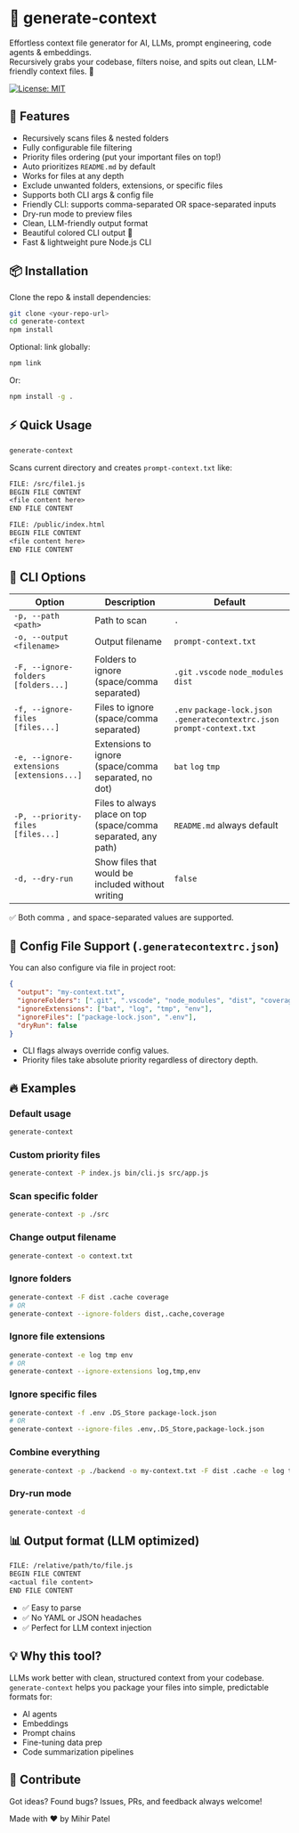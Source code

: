 # 📝 generate-context

Effortless context file generator for AI, LLMs, prompt engineering, code agents & embeddings.  
Recursively grabs your codebase, filters noise, and spits out clean, LLM-friendly context files. 🚀

[![License: MIT](https://img.shields.io/badge/License-MIT-yellow.svg)](LICENSE)

## 🚀 Features

- Recursively scans files & nested folders
- Fully configurable file filtering
- Priority files ordering (put your important files on top!)
- Auto prioritizes `README.md` by default
- Works for files at any depth
- Exclude unwanted folders, extensions, or specific files
- Supports both CLI args & config file
- Friendly CLI: supports comma-separated OR space-separated inputs
- Dry-run mode to preview files
- Clean, LLM-friendly output format
- Beautiful colored CLI output 🎨
- Fast & lightweight pure Node.js CLI

## 📦 Installation

Clone the repo & install dependencies:

```bash
git clone <your-repo-url>
cd generate-context
npm install
```

Optional: link globally:

```bash
npm link
```

Or:

```bash
npm install -g .
```

## ⚡ Quick Usage

```bash
generate-context
```

Scans current directory and creates `prompt-context.txt` like:

```txt
FILE: /src/file1.js
BEGIN FILE CONTENT
<file content here>
END FILE CONTENT

FILE: /public/index.html
BEGIN FILE CONTENT
<file content here>
END FILE CONTENT
```

## 🔧 CLI Options

| Option                                    | Description                                                    | Default                                                                   |
| ----------------------------------------- | -------------------------------------------------------------- | ------------------------------------------------------------------------- |
| `-p, --path <path>`                       | Path to scan                                                   | `.`                                                                       |
| `-o, --output <filename>`                 | Output filename                                                | `prompt-context.txt`                                                      |
| `-F, --ignore-folders [folders...]`       | Folders to ignore (space/comma separated)                      | `.git` `.vscode` `node_modules` `dist`                                    |
| `-f, --ignore-files [files...]`           | Files to ignore (space/comma separated)                        | `.env` `package-lock.json` `.generatecontextrc.json` `prompt-context.txt` |
| `-e, --ignore-extensions [extensions...]` | Extensions to ignore (space/comma separated, no dot)           | `bat` `log` `tmp`                                                         |
| `-P, --priority-files [files...]`         | Files to always place on top (space/comma separated, any path) | `README.md` always default                                                |
| `-d, --dry-run`                           | Show files that would be included without writing              | `false`                                                                   |

✅ Both comma `,` and space-separated values are supported.

## 🔧 Config File Support (`.generatecontextrc.json`)

You can also configure via file in project root:

```json
{
  "output": "my-context.txt",
  "ignoreFolders": [".git", ".vscode", "node_modules", "dist", "coverage"],
  "ignoreExtensions": ["bat", "log", "tmp", "env"],
  "ignoreFiles": ["package-lock.json", ".env"],
  "dryRun": false
}
```

- CLI flags always override config values.
- Priority files take absolute priority regardless of directory depth.

## 🔥 Examples

### Default usage

```bash
generate-context
```

### Custom priority files

```bash
generate-context -P index.js bin/cli.js src/app.js
```

### Scan specific folder

```bash
generate-context -p ./src
```

### Change output filename

```bash
generate-context -o context.txt
```

### Ignore folders

```bash
generate-context -F dist .cache coverage
# OR
generate-context --ignore-folders dist,.cache,coverage
```

### Ignore file extensions

```bash
generate-context -e log tmp env
# OR
generate-context --ignore-extensions log,tmp,env
```

### Ignore specific files

```bash
generate-context -f .env .DS_Store package-lock.json
# OR
generate-context --ignore-files .env,.DS_Store,package-lock.json
```

### Combine everything

```bash
generate-context -p ./backend -o my-context.txt -F dist .cache -e log tmp -f .env package-lock.json -P index.js schema/prisma/schema.prisma -d
```

### Dry-run mode

```bash
generate-context -d
```

## 📊 Output format (LLM optimized)

```txt
FILE: /relative/path/to/file.js
BEGIN FILE CONTENT
<actual file content>
END FILE CONTENT
```

- ✅ Easy to parse
- ✅ No YAML or JSON headaches
- ✅ Perfect for LLM context injection

## 💡 Why this tool?

LLMs work better with clean, structured context from your codebase.
`generate-context` helps you package your files into simple, predictable formats for:

- AI agents
- Embeddings
- Prompt chains
- Fine-tuning data prep
- Code summarization pipelines

## 🤝 Contribute

Got ideas? Found bugs?
Issues, PRs, and feedback always welcome!

Made with ❤️ by Mihir Patel
